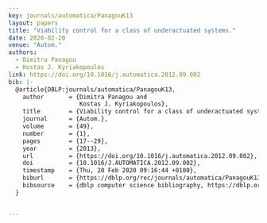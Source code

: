 ```yaml
---
key: journals/automatica/PanagouK13
layout: papers
title: "Viability control for a class of underactuated systems."
date: 2020-02-20
venue: "Autom."
authors:
  - Dimitra Panagou
  - Kostas J. Kyriakopoulos
link: https://doi.org/10.1016/j.automatica.2012.09.002
bib: |-
  @article{DBLP:journals/automatica/PanagouK13,
    author       = {Dimitra Panagou and
                    Kostas J. Kyriakopoulos},
    title        = {Viability control for a class of underactuated systems},
    journal      = {Autom.},
    volume       = {49},
    number       = {1},
    pages        = {17--29},
    year         = {2013},
    url          = {https://doi.org/10.1016/j.automatica.2012.09.002},
    doi          = {10.1016/J.AUTOMATICA.2012.09.002},
    timestamp    = {Thu, 20 Feb 2020 09:16:44 +0100},
    biburl       = {https://dblp.org/rec/journals/automatica/PanagouK13.bib},
    bibsource    = {dblp computer science bibliography, https://dblp.org}
  }


---
```

